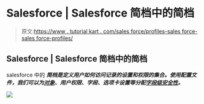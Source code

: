 # Salesforce | Salesforce 简档中的简档

> 原文:[https://www . tutorial kart . com/sales force/profiles-sales force-sales force-profiles/](https://www.tutorialkart.com/salesforce/profiles-salesforce-salesforce-profiles/)

## Salesforce | Salesforce 简档中的简档

salesforce 中的 ***简档是定义用户如何访问记录的设置和权限的集合。使用配置文件，我们可以为[对象](https://www.tutorialkart.com/java/java-classes-and-objects/)、用户权限、字段、选项卡设置等分配[字段级安全性](https://www.tutorialkart.com/salesforce/salesforce-security-field-level-security-admin-tutorials/)。***

[![](../Images/925da31b32d6bc3827932f6c8afb11bb.png)](https://www.tutorialkart.com/)
